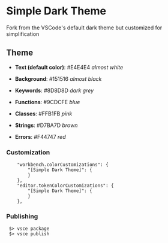 # Simple Dark Theme

Fork from the VSCode's default dark theme but customized for simplification

## Theme

- **Text (default color)**: #E4E4E4 _almost white_
- **Background**: #151516 _almost black_

- **Keywords**: #8D8D8D _dark grey_
- **Functions**: #9CDCFE _blue_
- **Classes**: #FFB1FB _pink_
- **Strings**: #D7BA7D _brown_
- **Errors**: #F44747 _red_

### Customization

```
    "workbench.colorCustomizations": {
        "[Simple Dark Theme]": {
        }
    },
    "editor.tokenColorCustomizations": {
        "[Simple Dark Theme]": {
        }
    },
```

### Publishing

```
 $> vsce package
 $> vsce publish
```
